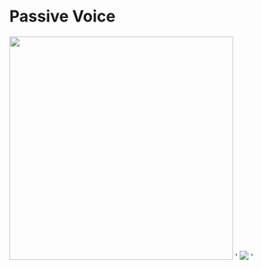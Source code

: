 # Passive Voice

<img src="https://www.rbseguide.com/wp-content/uploads/2019/04/RBSE-Class-7-English-Grammar-Passive-Voice-1.png" width="400">
'


<img src="https://englishfi.com/wp-content/uploads/2020/11/active-passive.jpg" width="">
'
